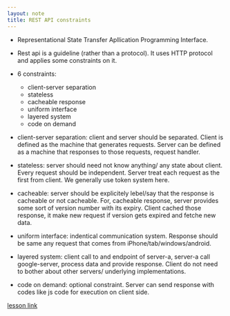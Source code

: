 ```yaml
---
layout: note
title: REST API constraints
---
```


- Representational State Transfer Apllication Programming Interface.
- Rest api is a guideline (rather than a protocol). It uses HTTP protocol and applies some constraints on it.
- 6 constraints: 
    - client-server separation
    - stateless 
    - cacheable response
    - uniform interface
    - layered system
    - code on demand

- client-server separation: client and server should be separated. Client is defined as the machine that generates requests. Server can be defined as a machine that responses to those requests, request handler.
- stateless: server should need not know anything/ any state about client. Every request should be independent. Server treat each request as the first from client. We generally use token system here.
- cacheable: server should be explicitely lebel/say that the response is cacheable or not cacheable. For, cacheable response, server provides some sort of version number with its expiry. Client cached those response, it make new request if version gets expired and fetche new data.
- uniform interface: indentical communication system. Response should be same any request that comes from iPhone/tab/windows/android.
- layered system: client call to and endpoint of server-a, server-a call google-server, process data and provide response. Client do not need to bother about other servers/ underlying implementations.
- code on demand: optional constraint. Server can send response with codes like js code for execution on client side. 


[lesson link](https://www.youtube.com/watch?v=IvHMM0huDZk) 
